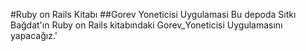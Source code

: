 #Ruby on Rails Kitabı
##Gorev Yoneticisi Uygulamasi
Bu depoda Sıtkı Bağdat'ın Ruby on Rails kitabındaki Gorev_Yoneticisi Uygulamasını yapacağız.'